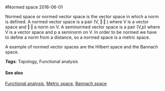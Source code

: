 
#Normed space
2016-06-01

Normed space or normed vector space is the vector space in which a norm is defined.
A normed vector space is a pair (V, ‖·‖ ) where V is a vector space and ‖·‖ a norm on V. A seminormed vector space is a pair (V,p) where V is a vector space and p a seminorm on V.
In order to be normed we have to define a norm from a distance, so a normed space is a metric space.

A example of normed vector spaces are the Hilbert space and the Bannach space.

***Tags***: Topology, Functional analysis

#### See also
[Functional analysis](/functional_analysis), [Metric space](/metric_space), [Bannach space](/bannach_space)


